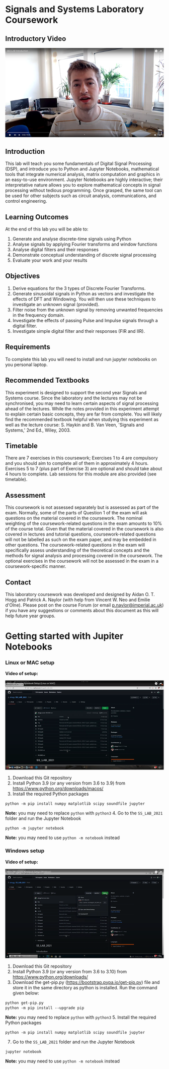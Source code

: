 # Signals and Systems Laboratory Coursework

## Introductory Video

<p align="center">
<a href="https://www.youtube.com/watch?v=Pq_7NF-my-E"><img src="/img/introductory_video.png?raw=true" alt="Introductory video"></a>
</p>

## Introduction
This lab will teach you some fundamentals of Digital Signal Processing (DSP), and introduce you to Python and Jupyter Notebooks, mathematical tools that integrate numerical analysis, matrix computation and graphics in an easy-to-use environment. Jupyter Notebooks are highly interactive; their interpretative nature allows you to explore mathematical concepts in signal processing without tedious programming. Once grasped, the same tool can be used for other subjects such as circuit analysis, communications, and control engineering.

## Learning Outcomes
At the end of this lab you will be able to:
1. Generate and analyse discrete-time signals using Python  
2. Analyse signals by applying Fourier transforms and window functions
3. Analyse digital filters and their responses
4. Demonstrate conceptual understanding of discrete signal processing 
5. Evaluate your work and your results

## Objectives
1. Derive equations for the 3 types of Discrete Fourier Transforms.
2. Generate sinusoidal signals in Python as vectors and investigate the effects of DFT and Windowing. You will then use these techniques to investigate an unknown signal (provided).
3. Filter noise from the unknown signal by removing unwanted frequencies in the frequency domain.
4. Investigate the effects of passing Pulse and Impulse signals through a digital filter.
5. Investigate simple digital filter and their responses (FIR and IIR).

## Requirements
To complete this lab you will need to install and run jupyter notebooks on you personal laptop.

## Recommended Textbooks
This experiment is designed to support the second year Signals and Systems course. Since the laboratory and the lectures may not be synchronised, you may need to learn certain aspects of signal processing ahead of the lectures. While the notes provided in this experiment attempt to explain certain basic concepts, they are far from complete. You will likely find the recommended textbook helpful when studying this experiment as well as the lecture course: S. Haykin and B. Van Veen, 'Signals and Systems,' 2nd Ed., Wiley, 2003.


## Timetable
There are 7 exercises in this coursework; Exercises 1 to 4 are compulsory and you should aim to complete all of them in approximately 4 hours. Exercises 5 to 7 (plus part of Exercise 3) are optional and should take about 4 hours to complete. Lab sessions for this module are also provided (see timetable).


## Assessment
This coursework is not assessed separately but is assessed as part of the exam. Normally, some of the parts of Question 1 of the exam will ask questions on the material covered in the coursework. The nominal weighting of the coursework-related questions in the exam amounts to 10% of the course total. Given that the material covered in the coursework is also covered in lectures and tutorial questions, coursework-related questions will not be labelled as such on the exam paper, and may be embedded in other questions. The coursework-related questions in the exam will specifically assess understanding of the theoretical concepts and the methods for signal analysis and processing covered in the coursework. The optional exercises in the coursework will not be assessed in the exam in a coursework-specific manner.

## Contact
This laboratory coursework was developed and designed by Aidan O. T. Hogg and Patrick A. Naylor (with help from Vincent W. Neo and Emilie d'Olne). Please post on the course Forum (or email p.naylor@imperial.ac.uk) if you have any suggestions or comments about this document as this will help future year groups.

# Getting started with Jupiter Notebooks

### Linux or MAC setup

**Video of setup:**

<p align="center">
<a href="https://www.youtube.com/watch?v=yxKV9jIBswU"><img src="/img/linux_video.png?raw=true" alt="Linux or MAC setup video"></a>
</p>

1. Download this Git repository 
2. Install Python 3.9 (or any version from 3.6 to 3.9) from <https://www.python.org/downloads/macos/>
3. Install the required Python packages 
```
python -m pip install numpy matplotlib scipy soundfile jupyter
```
__Note:__ you may need to replace ``python`` with ``python3``
4. Go to the `SS_LAB_2021` folder and run the Jupyter Notebook
```
python -m jupyter notebook
```
__Note:__ you may need to use ``python -m notebook`` instead
### Windows setup

**Video of setup:**

<p align="center">
<a href="https://www.youtube.com/watch?v=AVpcwfGi6D0"><img src="/img/windows_video.png?raw=true" alt="Windows setup video"></a>
</p>

1. Download this Git repository 
2. Install Python 3.9 (or any version from 3.6 to 3.10) from <https://www.python.org/downloads/>
3. Download the get-pip.py (<https://bootstrap.pypa.io/get-pip.py>) file and store it in the same directory as python is installed. Run the command given below:
```
python get-pip.py
python -m pip install --upgrade pip
```
__Note:__ you may need to replace ``python`` with ``python3``
5. Install the required Python packages 
```
python -m pip install numpy matplotlib scipy soundfile jupyter
```
7. Go to the `SS_LAB_2021` folder and run the Jupyter Notebook
```
jupyter notebook
```
__Note:__ you may need to use ``python -m notebook`` instead
